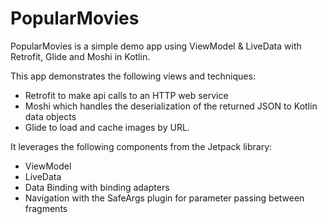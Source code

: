 # PopularMovies

PopularMovies is a simple demo app using ViewModel & LiveData with Retrofit, Glide and Moshi in Kotlin.

This app demonstrates the following views and techniques:

- Retrofit to make api calls to an HTTP web service
- Moshi which handles the deserialization of the returned JSON to Kotlin data objects
- Glide to load and cache images by URL.

It leverages the following components from the Jetpack library:

- ViewModel
- LiveData
- Data Binding with binding adapters
- Navigation with the SafeArgs plugin for parameter passing between fragments


